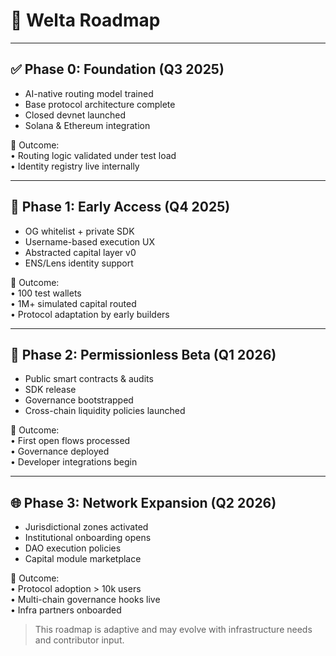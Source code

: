 # 📍 Welta Roadmap

---

## ✅ Phase 0: Foundation (Q3 2025)
- AI-native routing model trained
- Base protocol architecture complete
- Closed devnet launched
- Solana & Ethereum integration

🎯 Outcome:  
• Routing logic validated under test load  
• Identity registry live internally

---

## 🚧 Phase 1: Early Access (Q4 2025)
- OG whitelist + private SDK
- Username-based execution UX
- Abstracted capital layer v0
- ENS/Lens identity support

🎯 Outcome:  
• 100 test wallets  
• 1M+ simulated capital routed  
• Protocol adaptation by early builders

---

## 🚀 Phase 2: Permissionless Beta (Q1 2026)
- Public smart contracts & audits
- SDK release
- Governance bootstrapped
- Cross-chain liquidity policies launched

🎯 Outcome:  
• First open flows processed  
• Governance deployed  
• Developer integrations begin

---

## 🌐 Phase 3: Network Expansion (Q2 2026)
- Jurisdictional zones activated
- Institutional onboarding opens
- DAO execution policies
- Capital module marketplace

🎯 Outcome:  
• Protocol adoption > 10k users  
• Multi-chain governance hooks live  
• Infra partners onboarded

> This roadmap is adaptive and may evolve with infrastructure needs and contributor input.
